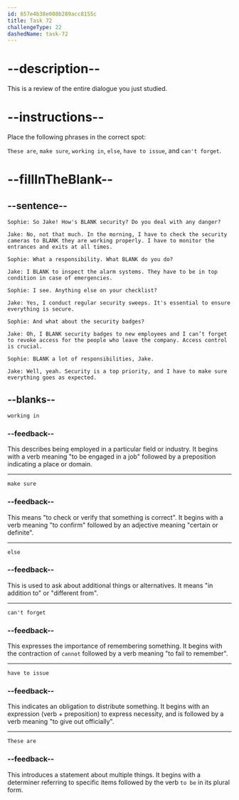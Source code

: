 ```yaml
---
id: 657e4b38e008b289acc8155c
title: Task 72
challengeType: 22
dashedName: task-72
---
```


<!-- REVIEW -->

# --description--

This is a review of the entire dialogue you just studied.

# --instructions--

Place the following phrases in the correct spot:

`These are`, `make sure`, `working in`, `else`, `have to issue`, and `can't forget`.

# --fillInTheBlank--

## --sentence--

`Sophie: So Jake! How's BLANK security? Do you deal with any danger?`

`Jake: No, not that much. In the morning, I have to check the security cameras to BLANK they are working properly. I have to monitor the entrances and exits at all times.`

`Sophie: What a responsibility. What BLANK do you do?`

`Jake: I BLANK to inspect the alarm systems. They have to be in top condition in case of emergencies.`

`Sophie: I see. Anything else on your checklist?`

`Jake: Yes, I conduct regular security sweeps. It's essential to ensure everything is secure.`

`Sophie: And what about the security badges?`

`Jake: Oh, I BLANK security badges to new employees and I can’t forget to revoke access for the people who leave the company. Access control is crucial.`

`Sophie: BLANK a lot of responsibilities, Jake.`

`Jake: Well, yeah. Security is a top priority, and I have to make sure everything goes as expected.`

## --blanks--

`working in`

### --feedback--

This describes being employed in a particular field or industry. It begins with a verb meaning "to be engaged in a job" followed by a preposition indicating a place or domain.

---

`make sure`

### --feedback--

This means "to check or verify that something is correct". It begins with a verb meaning "to confirm" followed by an adjective meaning "certain or definite".

---

`else`

### --feedback--

This is used to ask about additional things or alternatives. It means "in addition to" or "different from".

---

`can't forget`

### --feedback--

This expresses the importance of remembering something. It begins with the contraction of `cannot` followed by a verb meaning "to fail to remember".

---

`have to issue`

### --feedback--

This indicates an obligation to distribute something. It begins with an expression (verb + preposition) to express necessity, and is followed by a verb meaning "to give out officially".

---

`These are`

### --feedback--

This introduces a statement about multiple things. It begins with a determiner referring to specific items followed by the verb `to be` in its plural form.
